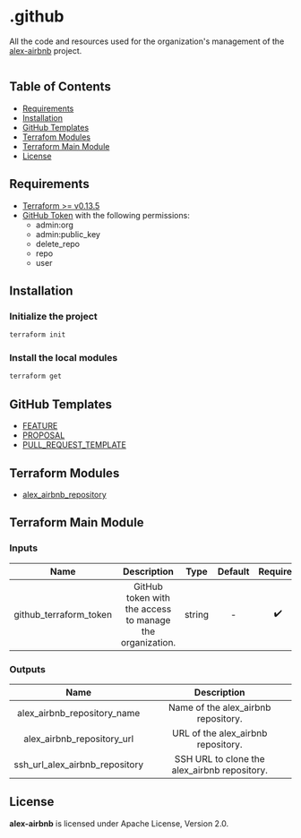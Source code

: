 # .github

All the code and resources used for the organization's management of the [alex-airbnb](https://github.com/alex-airbnb/alex_airbnb) project.

[![<alex-airbnb>](https://circleci.com/gh/alex-airbnb/.github.svg?style=svg)](https://circleci.com/github/alex-airbnb/.github)


## Table of Contents

- [Requirements](#requirements)
- [Installation](#installation)
- [GitHub Templates](#github-templates)
- [Terrafom Modules](#terraform-modules)
- [Terraform Main Module](#terraform-main-module)
- [License](#license)

## Requirements

- [Terraform >= v0.13.5](https://www.terraform.io/downloads.html)
- [GitHub Token](https://docs.github.com/en/github/authenticating-to-github/creating-a-personal-access-token) with the following permissions:
  - admin:org
  - admin:public_key
  - delete_repo
  - repo
  - user 

## Installation

### Initialize the project

```sh
terraform init
```

### Install the local modules

```sh
terraform get
```

## GitHub Templates

- [FEATURE](./.github/ISSUE_TEMPLATE/FEATURE.md)
- [PROPOSAL](./.github/ISSUE_TEMPLATE/PROPOSAL.md)
- [PULL_REQUEST_TEMPLATE](./.github/PULL_REQUEST_TEMPLATE.md)

## Terraform Modules

- [alex_airbnb_repository](./modules/alex_airbnb_repository/README.md)

## Terraform Main Module

### Inputs

| Name           | Description       | Type   | Default | Required |
| :---:          | :---:             | :---:  | :---:   | :---:    |
| github_terraform_token | GitHub token with the access to manage the organization. | string | - | :heavy_check_mark: |

### Outputs

| Name           | Description       |
| :---:          | :---:             |
| alex_airbnb_repository_name | Name of the alex_airbnb repository. |
| alex_airbnb_repository_url | URL of the alex_airbnb repository. |
| ssh_url_alex_airbnb_repository | SSH URL to clone the alex_airbnb repository. |

## License

**alex-airbnb** is licensed under Apache License, Version 2.0.